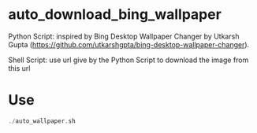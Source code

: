 # auto_download_bing_wallpaper

Python Script:
inspired by Bing Desktop Wallpaper Changer by Utkarsh Gupta (https://github.com/utkarshgpta/bing-desktop-wallpaper-changer).

Shell Script:
use url give by the Python Script to download the image from this url

# Use

```c
./auto_wallpaper.sh
```
